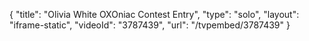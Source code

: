 {
    "title": "Olivia White OXOniac Contest Entry",
    "type": "solo",
    "layout": "iframe-static",
    "videoId": "3787439",
    "url": "\/tvpembed\/3787439"
}